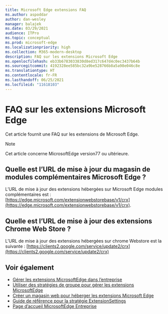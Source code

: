 ```yaml
---
title: Microsoft Edge extensions FAQ
ms.author: aspoddar
author: dan-wesley
manager: balajek
ms.date: 03/29/2021
audience: ITPro
ms.topic: conceptual
ms.prod: microsoft-edge
ms.localizationpriority: high
ms.collection: M365-modern-desktop
description: FAQ sur les extensions Microsoft Edge
ms.openlocfilehash: eb33b6783033830d8ed317c647d4c0ec3437b64b
ms.sourcegitcommit: 4192328ee585bc32a9be528766b8a5a98e046c8e
ms.translationtype: HT
ms.contentlocale: fr-FR
ms.lasthandoff: 06/25/2021
ms.locfileid: "11618103"
---
```

# <a name="faq-for-microsoft-edge-extensions"></a>FAQ sur les extensions Microsoft Edge

Cet article fournit une FAQ sur les extensions de Microsoft Edge.

> [!NOTE]
> Cet article concerne MicrosoftEdge version77 ou ultérieure.

## <a name="what-is-the-update-url-for-the-microsoft-edge-add-ons-store"></a>Quelle est l’URL de mise à jour du magasin de modules complémentaires Microsoft Edge ?

L’URL de mise à jour des extensions hébergées sur Microsoft Edge modules complémentaires est : [https://edge.microsoft.com/extensionwebstorebase/v1/crx](https://edge.microsoft.com/extensionwebstorebase/v1/crx).

## <a name="what-is-the-update-url-for-chrome-web-store-extensions"></a>Quelle est l’URL de mise à jour des extensions Chrome Web Store ?

L’URL de mise à jour des extensions hébergées sur chrome Webstore est la suivante : [https://clients2.google.com/service/update2/crx](https://clients2.google.com/service/update2/crx)

## <a name="see-also"></a>Voir également

- [Gérer les extensions MicrosoftEdge dans l’entreprise](microsoft-edge-manage-extensions.md)
- [Utiliser des stratégies de groupe pour gérer les extensions MicrosoftEdge](microsoft-edge-manage-extensions-policies.md)
- [Créer un magasin web pour héberger les extensions Microsoft Edge](microsoft-edge-manage-extensions-webstore.md)
- [Guide de référence pour la stratégie ExtensionSettings](microsoft-edge-manage-extensions-ref-guide.md)
- [Page d’accueil MicrosoftEdge Entreprise](https://aka.ms/EdgeEnterprise)
